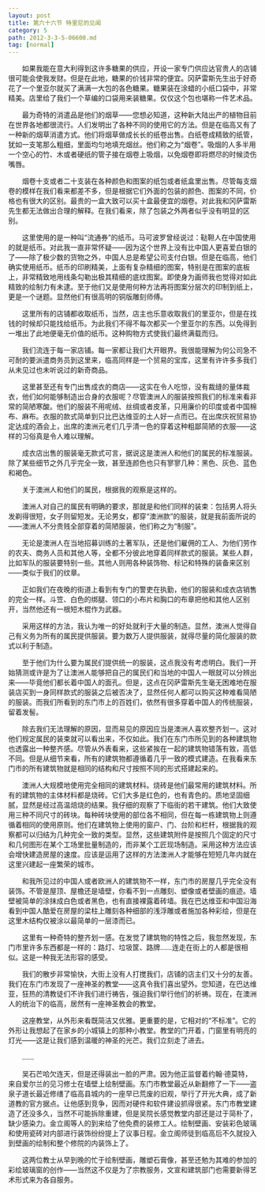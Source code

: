 ```yaml
---
layout: post
title: 第六十六节 特里尼的见闻
category: 5
path: 2012-3-3-5-06600.md
tag: [normal]
---
```


　　如果我能在意大利得到这许多糖果的供应，开设一家专门供应达官贵人的店铺很可能会使我发财。但是在此地，糖果的价钱非常的便宜。冈萨雷斯先生出于好奇花了一个里亚尔就买了满满一大包的各色糖果。糖果装在涂蜡的小纸口袋中，非常精美。店里给了我们一个草编的口袋用来装糖果。仅仅这个包也堪称一件艺术品。

　　最为奇特的消遣品是他们的烟草——您想必知道，这种新大陆出产的植物目前在世界各地都很流行。人们发明出了各种不同的使用它的方法。但是在临高又有了一种新的烟草消遣方式。他们将烟草做成长长的纸卷出售。白纸卷成精致的纸管，犹如一支笔那么粗细，里面均匀地填充烟丝。他们称之为“烟卷”。吸烟的人多半用一个空心的竹、木或者硬纸的管子接在烟卷上吸烟，以免烟卷即将燃尽的时候烫伤嘴唇。

　　烟卷十支或者二十支装在各种颜色和图案的纸包或者纸盒里出售。尽管每支烟卷的模样在我们看来都差不多，但是根据它们外面的包装的颜色、图案的不同，价格也有很大的区别。最贵的一盒大致可以买十盒最便宜的烟卷。对此我和冈萨雷斯先生都无法做出合理的解释。在我们看来，除了包装之外两者似乎没有明显的区别。

　　这里使用的是一种叫“流通券”的纸币。马可波罗曾经说过：鞑靼人在中国使用的就是纸币。对此我一直非常怀疑——因为这个世界上没有比中国人更喜爱白银的了——除了极少数的货物之外，中国人总是希望公司支付白银。但是在临高，他们确实使用纸币。纸币的印刷精美，上面有复杂精细的图案，特别是在图案的底板上，非常精致地用线条勾勒出极其精细的底纹图案。即使身为画师我也觉得对如此精致的绘制力有未逮。至于他们又是使用何种方法再将图案分层次的印制到纸上，更是一个谜题。显然他们有很高明的铜版雕刻师傅。

　　这里所有的店铺都收取纸币，当然，店主也乐意收取我们的里亚尔，但是在找钱的时候却只能找给纸币。为此我们不得不每次都买一个里亚尔的东西。以免得到一堆出了此地便毫无价值的纸币。这种购物方式使我们最终满载而归。

　　我们流连于每一家店铺。每一家都让我们大开眼界。我很能理解为何公司急不可耐的要派遣商务员到这里来，临高同样是一个贸易的宝库，这里有许许多多我们从未见过也未听说过的新奇商品。

　　这里甚至还有专门出售成衣的商店——这实在令人吃惊，没有裁缝的量体裁衣，他们如何能够制造出合身的衣服呢？尽管澳洲人的服装按照我们的标准来看非常的简陋寒酸。他们的服装不用呢绒、丝绸或者皮革，只用廉价的印度或者中国棉布、麻布。衣服的款式简单到只比巴达维亚的土人好一点而已。在出席庆祝贸易协定达成的酒会上，出席的澳洲元老们几乎清一色的穿着这种粗鄙简陋的衣服——这样的习俗真是令人难以理解。

　　成衣店出售的服装毫无款式可言，据说这是澳洲人和他们的属民的标准服装。除了某些细节之外几乎完全一致，甚至连颜色也只有寥寥几种：黑色、灰色、蓝色和褐色。

　　关于澳洲人和他们的属民，根据我的观察是这样的。

　　澳洲人对自己的属民有明确的要求，那就是和他们同样的装束：包括男人将头发剃得很短，女子则留短发。无论男女，都穿“澳洲款”的服装，就是我前面所说的——澳洲人不分贵贱全部穿着的简陋服装，他们称之为“制服”。

　　无论是澳洲人在当地招募训练的土著军队，还是他们雇佣的工人、为他们劳作的农夫、商务人员和其他人等，全都不分彼此地穿着同样款式的服装。某些人群，比如军队的服装要特别一些。其他人则用各种装饰物、标记和特殊的装备来区别——类似于我们的纹章。

　　正如我们在夜晚的街道上看到有专门的警吏在执勤，他们的服装和成衣店销售的完全一样。斗笠、白色的绑腿、领口的小布片和胸口的布章把他和其他人区别开，当然他还有一根短木棍作为武器。

　　采用这样的方法，我认为唯一的好处就利于大量的制造。显然，澳洲人觉得自己有义务为所有的属民提供服装。要为数万人提供服装，就得尽量的简化服装的款式以利于制造。

　　至于他们为什么要为属民们提供统一的服装，这点我没有考虑明白。我们一开始猜测或许是为了让澳洲人能够把自己的属民们和当地的中国人一眼就可以分辨出来——毕竟他们都长着中国人的面孔。但是，这点在冈萨雷斯先生毫无困难地在服装店买到一身同样款式的服装之后被否决了，显然任何人都可以购买这种难看简陋的服装。而我们所看到的东门市上的百姓们，依然有很多穿着中国人的传统服装，留着发髻。

　　除去我们无法理解的原因，显而易见的原因应当是澳洲人喜欢整齐划一。这对他们规定属民的装束就可以看出来，不仅如此。我们在东门市所见到的各种建筑物也透露出一种整齐感。尽管从外表看来，这些紧挨在一起的建筑物错落有致，高低不同。但是从细节来看，所有的建筑物都遵循着几乎一致的模式建造。在我看来东门市的所有建筑物就是相同的结构和尺寸按照不同的形式搭建起来的。

　　澳洲人大规模地使用完全相同的建筑材料。烧砖是他们最常用的建筑材料。所有的建筑物的主体材料都是烧砖。它们大多是红色的，也有青色的。质地坚固细腻，显然是经过高温焙烧的结果。我仔细的观察了下临街的若干建筑。他们大致使用三种不同尺寸的砖块。每种砖块使用的部位各不相同，但在每一栋建筑物上则遵循着相同的使用原则。他们在建筑物上使用的窗户、门、台阶和栏杆，根据我的观察都可以归结为几种完全一致的类型。显然，这些建筑附件是按照几个固定的尺寸和几何图形在某个工场里批量制造的，而非某个工匠现场制造。采用这种方法应该会增快建造房屋的速度。应该是运用了这样的方法澳洲人才能够在短短几年内就在这里兴建起一座繁荣的城市。

　　和我所见过的中国人或者欧洲人的建筑物不一样，东门市的房屋几乎完全没有装饰。不管是屋顶、屋檐还是墙壁，你看不到一点雕刻、塑像或者壁画的痕迹。墙壁被简单的涂抹成白色或者黑色，也有直接裸露着砖墙。我在巴达维亚和中国沿海看到中国人酷爱在房屋的梁柱上雕刻各种细部的浅浮雕或者施加各种彩绘，但是在这里木结构仅被涂以最简单的一层漆而已。

　　这里有一种奇特的整齐划一感。在发觉了建筑物的特性之后，我忽然发现，东门市里许多东西都是一样的：路灯、垃圾筐、路牌……连走在街上的人都是很相似。这是一种我无法形容的感受。

　　我们的散步非常愉快，大街上没有人打搅我们，店铺的店主们又十分的友善。我们在东门市发现了一座神圣的教堂——这真令我们喜出望外。您知道，在巴达维亚，狂热的清教徒们不许我们进行祷告，强迫我们举行他们的祈祷。现在，在澳洲人的统治下的临高，居然有一座神圣教会的教堂。

　　这座教堂，从外形来看既简洁又优雅。更重要的是，它相对的“不标准”。它的外形让我想起了在家乡的小城镇上的那种小教堂。教堂的门开着，门窗里有明亮的灯光——这是让我们感到温暖的神圣的光芒。我们立刻走了进去。

　　……

　　吴石芒哈欠连天，但是还得装出一脸的严肃。因为他正监督着约翰·德莫特，来自爱尔兰的见习修士在墙壁上绘制壁画。东门市教堂最近从新翻修了一下——盗泉子道长最近修缮了临高县城内的一座早已荒废的旧观，举行了开光大典，成了新道教的官方据点。让他感到竞争，因而对硬件和软件建设抓得很紧。东门市教堂建造了还没多久，当然不可能拆除重建，但是吴院长感觉教堂内部还是过于简朴了，缺少感染力。金立阁等人的到来给了他免费的装修工人。绘制壁画、安装彩色玻璃和使用瓷砖对内部进行装饰纷纷提上了议事日程。金立阁师徒到临高后不久就投入到壁画的绘制和整个修院的内装饰上了。

　　这两位教士从早到晚的忙于绘制壁画，雕塑石膏像，甚至还勉为其难的参加的彩绘玻璃窗的创作——当然这不仅是为了宗教服务，文宣和建筑部门也需要新得艺术形式来为各自服务。
